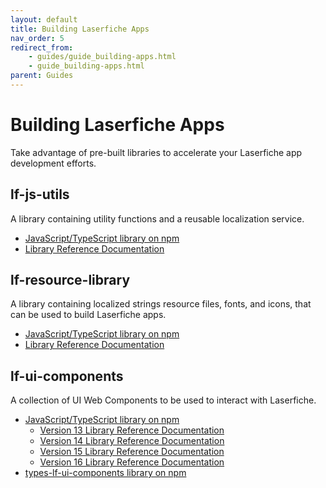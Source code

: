 ```yaml
---
layout: default
title: Building Laserfiche Apps
nav_order: 5
redirect_from:
    - guides/guide_building-apps.html
    - guide_building-apps.html
parent: Guides
---
```

<!--© 2024 Laserfiche.
See LICENSE-DOCUMENTATION and LICENSE-CODE in the project root for license information.-->

# Building Laserfiche Apps

Take advantage of pre-built libraries to accelerate your Laserfiche app development efforts.

## lf-js-utils

A library containing utility functions and a reusable localization service.

- [JavaScript/TypeScript library on npm](https://www.npmjs.com/package/@laserfiche/lf-js-utils)
- [Library Reference Documentation](https://developer.laserfiche.com/client_reference/lf-js-utils/docs/4.x/index.html)


## lf-resource-library

A library containing localized strings resource files, fonts, and icons, that can be used to build Laserfiche apps.

- [JavaScript/TypeScript library on npm](https://www.npmjs.com/package/@laserfiche/lf-resource-library)
- [Library Reference Documentation](https://github.com/Laserfiche/lf-resource-library)

## lf-ui-components
A collection of UI Web Components to be used to interact with Laserfiche.
- [JavaScript/TypeScript library on npm](https://www.npmjs.com/package/@laserfiche/lf-ui-components)
    - [Version 13 Library Reference Documentation](https://developer.laserfiche.com/client_reference/lf-ui-components/docs/13.x/index.html)
    - [Version 14 Library Reference Documentation](https://developer.laserfiche.com/client_reference/lf-ui-components/docs/14.x/index.html)
    - [Version 15 Library Reference Documentation](https://developer.laserfiche.com/client_reference/lf-ui-components/docs/15.x/index.html)
    - [Version 16 Library Reference Documentation](https://developer.laserfiche.com/client_reference/lf-ui-components/docs/16.x/index.html)
- [types-lf-ui-components library on npm](https://www.npmjs.com/package/@laserfiche/types-lf-ui-components)